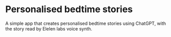 # Personalised bedtime stories

A simple app that creates personalised bedtime stories using ChatGPT, with the story read by Elelen labs voice synth.

